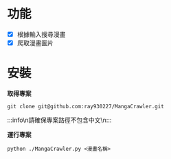 功能
===
- [x] 根據輸入搜尋漫畫
- [x] 爬取漫畫圖片
      
安裝
===
**取得專案**  
```
git clone git@github.com:ray930227/MangaCrawler.git
```
:::info\n請確保專案路徑不包含中文\n:::

**運行專案**  
```
python ./MangaCrawler.py <漫畫名稱>
```
